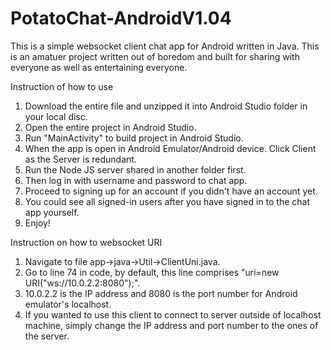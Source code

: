 # PotatoChat-AndroidV1.04
This is a simple websocket client chat app for Android written in Java.
This is an amatuer project written out of boredom and built for sharing with everyone as well as entertaining everyone.

Instruction of how to use
1) Download the entire file and unzipped it into Android Studio folder in your local disc.
2) Open the entire project in Android Studio.
3) Run "MainActivity" to build project in Android Studio.
4) When the app is open in Android Emulator/Android device. Click Client as the Server is redundant.
5) Run the Node JS server shared in another folder first.
6) Then log in with username and password to chat app.
7) Proceed to signing up for an account if you didn't have an account yet.
8) You could see all signed-in users after you have signed in to the chat app yourself.
9) Enjoy!

Instruction on how to websocket URI
1) Navigate to file app->java->Util->ClientUni.java.
2) Go to line 74 in code, by default, this line comprises "uri=new URI("ws://10.0.2.2:8080");".
3) 10.0.2.2 is the IP address and 8080 is the port number for Android emulator's localhost.
4) If you wanted to use this client to connect to server outside of localhost machine, simply change the IP address and port number to the ones of the server.
